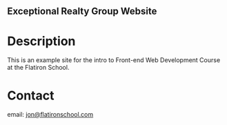 Exceptional Realty Group Website
---
# Description

This is an example site for the intro to Front-end Web Development Course at the Flatiron School.

# Contact
email: jon@flatironschool.com
